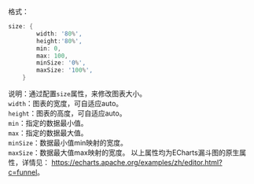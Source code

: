 
格式：

```d
size: {
        width: '80%',
        height:'80%',
        min: 0,
        max: 100,
        minSize: '0%',
        maxSize: '100%',
    }
```

说明：通过配置`size`属性，来修改图表大小。<br/>
`width`：图表的宽度，可自适应auto。<br/>
`height`：图表的高度，可自适应auto。<br/>
`min`：指定的数据最小值。<br/>
`max`：指定的数据最大值。<br/>
`minSize`：数据最小值min映射的宽度。<br/>
`maxSize`：数据最大值max映射的宽度。
以上属性均为ECharts漏斗图的原生属性，详情见：
<a href='https://echarts.apache.org/examples/zh/editor.html?c=funnel' target="_blank">https://echarts.apache.org/examples/zh/editor.html?c=funnel</a>。
